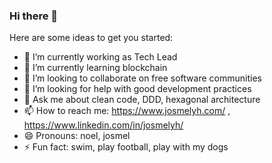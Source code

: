 ### Hi there 👋

Here are some ideas to get you started:

- 🔭 I’m currently working as Tech Lead
- 🌱 I’m currently learning blockchain
- 👯 I’m looking to collaborate on free software communities
- 🤔 I’m looking for help with good development practices
- 💬 Ask me about clean code, DDD, hexagonal architecture
- 📫 How to reach me: https://www.josmelyh.com/ , https://www.linkedin.com/in/josmelyh/
- 😄 Pronouns: noel, josmel
- ⚡ Fun fact: swim, play football, play with my dogs

